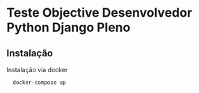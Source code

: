 
# Teste Objective Desenvolvedor Python Django Pleno


## Instalação

Instalação via docker

```bash
  docker-compose up
```

